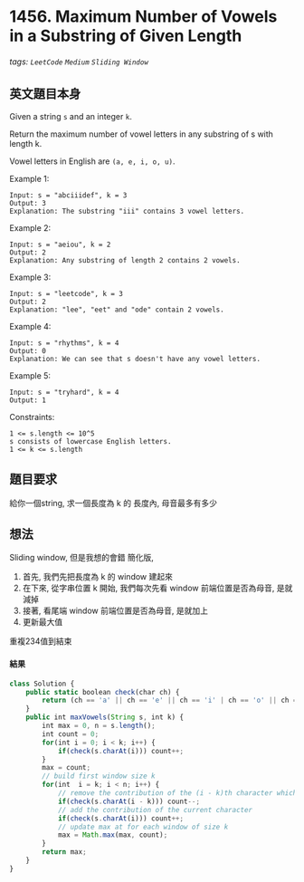 # 1456. Maximum Number of Vowels in a Substring of Given Length
###### tags: `LeetCode` `Medium` `Sliding Window`

## 英文題目本身
Given a string `s` and an integer `k`.

Return the maximum number of vowel letters in any substring of s with length k.

Vowel letters in English are ``(a, e, i, o, u)``.

 

Example 1:
```
Input: s = "abciiidef", k = 3
Output: 3
Explanation: The substring "iii" contains 3 vowel letters.
```
Example 2:
```
Input: s = "aeiou", k = 2
Output: 2
Explanation: Any substring of length 2 contains 2 vowels.
```
Example 3:
```
Input: s = "leetcode", k = 3
Output: 2
Explanation: "lee", "eet" and "ode" contain 2 vowels.
```
Example 4:
```
Input: s = "rhythms", k = 4
Output: 0
Explanation: We can see that s doesn't have any vowel letters.
```
Example 5:
```
Input: s = "tryhard", k = 4
Output: 1
 ```

Constraints:
```
1 <= s.length <= 10^5
s consists of lowercase English letters.
1 <= k <= s.length
```
## 題目要求
給你一個string, 求一個長度為 k 的 長度內, 母音最多有多少
## 想法
Sliding window, 但是我想的會錯
簡化版, 
1. 首先, 我們先把長度為 k 的 window 建起來 
2. 在下來, 從字串位置 k 開始, 我們每次先看 window 前端位置是否為母音, 是就減掉
3. 接著, 看尾端 window 前端位置是否為母音, 是就加上
4. 更新最大值

重複234值到結束
#### 結果
```javascript
class Solution {
    public static boolean check(char ch) {
        return (ch == 'a' || ch == 'e' || ch == 'i' | ch == 'o' || ch == 'u');
    }
    public int maxVowels(String s, int k) {
        int max = 0, n = s.length();
        int count = 0;
        for(int i = 0; i < k; i++) {
            if(check(s.charAt(i))) count++;
        }
        max = count;
		// build first window size k
        for(int  i = k; i < n; i++) {
			// remove the contribution of the (i - k)th character which is no longer in the window
            if(check(s.charAt(i - k))) count--;
			// add the contribution of the current character
            if(check(s.charAt(i))) count++;
			// update max at for each window of size k
            max = Math.max(max, count);
        }
        return max;
    }
}

```